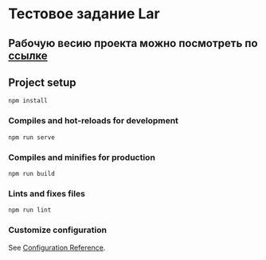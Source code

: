 # Тестовое задание Lar

## Рабочую весию проекта можно посмотреть по [ссылке](https://sickgang.github.io/task-lar/)

## Project setup

```
npm install
```

### Compiles and hot-reloads for development

```
npm run serve
```

### Compiles and minifies for production

```
npm run build
```

### Lints and fixes files

```
npm run lint
```

### Customize configuration

See [Configuration Reference](https://cli.vuejs.org/config/).
